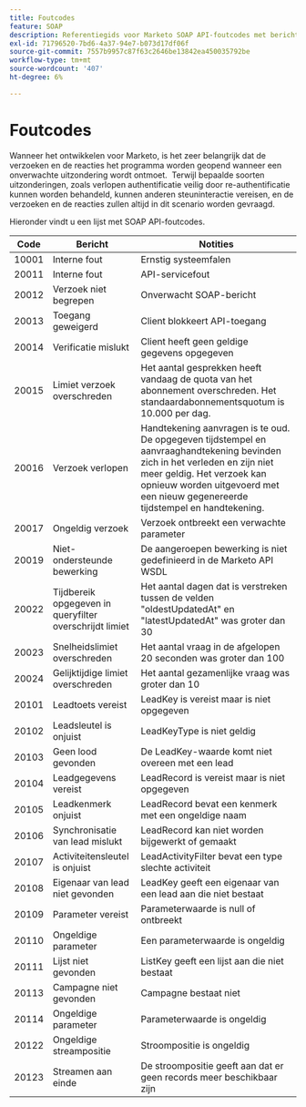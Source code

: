 ```yaml
---
title: Foutcodes
feature: SOAP
description: Referentiegids voor Marketo SOAP API-foutcodes met berichten en notities, die betrekking heeft op verificatiefouten, frequentie- en gelijktijdige limieten en aanvraagproblemen.
exl-id: 71796520-7bd6-4a37-94e7-b073d17df06f
source-git-commit: 7557b9957c87f63c2646be13842ea450035792be
workflow-type: tm+mt
source-wordcount: '407'
ht-degree: 6%

---
```


# Foutcodes

Wanneer het ontwikkelen voor Marketo, is het zeer belangrijk dat de verzoeken en de reacties het programma worden geopend wanneer een onverwachte uitzondering wordt ontmoet.  Terwijl bepaalde soorten uitzonderingen, zoals verlopen authentificatie veilig door re-authentificatie kunnen worden behandeld, kunnen anderen steuninteractie vereisen, en de verzoeken en de reacties zullen altijd in dit scenario worden gevraagd.

Hieronder vindt u een lijst met SOAP API-foutcodes.

| Code | Bericht | Notities |
|--- |--- |--- |
| 10001 | Interne fout | Ernstig systeemfalen |
| 20011 | Interne fout | API-servicefout |
| 20012 | Verzoek niet begrepen | Onverwacht SOAP-bericht |
| 20013 | Toegang geweigerd | Client blokkeert API-toegang |
| 20014 | Verificatie mislukt | Client heeft geen geldige gegevens opgegeven |
| 20015 | Limiet verzoek overschreden | Het aantal gesprekken heeft vandaag de quota van het abonnement overschreden. Het standaardabonnementsquotum is 10.000 per dag. |
| 20016 | Verzoek verlopen | Handtekening aanvragen is te oud. De opgegeven tijdstempel en aanvraaghandtekening bevinden zich in het verleden en zijn niet meer geldig. Het verzoek kan opnieuw worden uitgevoerd met een nieuw gegenereerde tijdstempel en handtekening. |
| 20017 | Ongeldig verzoek | Verzoek ontbreekt een verwachte parameter |
| 20019 | Niet-ondersteunde bewerking | De aangeroepen bewerking is niet gedefinieerd in de Marketo API WSDL |
| 20022 | Tijdbereik opgegeven in queryfilter overschrijdt limiet | Het aantal dagen dat is verstreken tussen de velden &quot;oldestUpdatedAt&quot; en &quot;latestUpdatedAt&quot; was groter dan 30 |
| 20023 | Snelheidslimiet overschreden | Het aantal vraag in de afgelopen 20 seconden was groter dan 100 |
| 20024 | Gelijktijdige limiet overschreden | Het aantal gezamenlijke vraag was groter dan 10 |
| 20101 | Leadtoets vereist | LeadKey is vereist maar is niet opgegeven |
| 20102 | Leadsleutel is onjuist | LeadKeyType is niet geldig |
| 20103 | Geen lood gevonden | De LeadKey-waarde komt niet overeen met een lead |
| 20104 | Leadgegevens vereist | LeadRecord is vereist maar is niet opgegeven |
| 20105 | Leadkenmerk onjuist | LeadRecord bevat een kenmerk met een ongeldige naam |
| 20106 | Synchronisatie van lead mislukt | LeadRecord kan niet worden bijgewerkt of gemaakt |
| 20107 | Activiteitensleutel is onjuist | LeadActivityFilter bevat een type slechte activiteit |
| 20108 | Eigenaar van lead niet gevonden | LeadKey geeft een eigenaar van een lead aan die niet bestaat |
| 20109 | Parameter vereist | Parameterwaarde is null of ontbreekt |
| 20110 | Ongeldige parameter | Een parameterwaarde is ongeldig |
| 20111 | Lijst niet gevonden | ListKey geeft een lijst aan die niet bestaat |
| 20113 | Campagne niet gevonden | Campagne bestaat niet |
| 20114 | Ongeldige parameter | Parameterwaarde is ongeldig |
| 20122 | Ongeldige streampositie | Stroompositie is ongeldig |
| 20123 | Streamen aan einde | De stroompositie geeft aan dat er geen records meer beschikbaar zijn |
